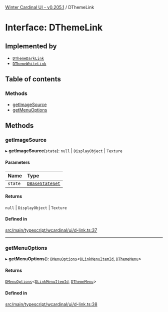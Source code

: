 [Winter Cardinal UI - v0.205.1](../index.md) / DThemeLink

# Interface: DThemeLink

## Implemented by

- [`DThemeDarkLink`](../classes/DThemeDarkLink.md)
- [`DThemeWhiteLink`](../classes/DThemeWhiteLink.md)

## Table of contents

### Methods

- [getImageSource](DThemeLink.md#getimagesource)
- [getMenuOptions](DThemeLink.md#getmenuoptions)

## Methods

### getImageSource

▸ **getImageSource**(`state`): ``null`` \| `DisplayObject` \| `Texture`

#### Parameters

| Name | Type |
| :------ | :------ |
| `state` | [`DBaseStateSet`](DBaseStateSet.md) |

#### Returns

``null`` \| `DisplayObject` \| `Texture`

#### Defined in

[src/main/typescript/wcardinal/ui/d-link.ts:37](https://github.com/winter-cardinal/winter-cardinal-ui/blob/v0.205.1/src/main/typescript/wcardinal/ui/d-link.ts#L37)

___

### getMenuOptions

▸ **getMenuOptions**(): [`DMenuOptions`](DMenuOptions.md)<[`DLinkMenuItemId`](../index.md#dlinkmenuitemid), [`DThemeMenu`](DThemeMenu.md)\>

#### Returns

[`DMenuOptions`](DMenuOptions.md)<[`DLinkMenuItemId`](../index.md#dlinkmenuitemid), [`DThemeMenu`](DThemeMenu.md)\>

#### Defined in

[src/main/typescript/wcardinal/ui/d-link.ts:38](https://github.com/winter-cardinal/winter-cardinal-ui/blob/v0.205.1/src/main/typescript/wcardinal/ui/d-link.ts#L38)
